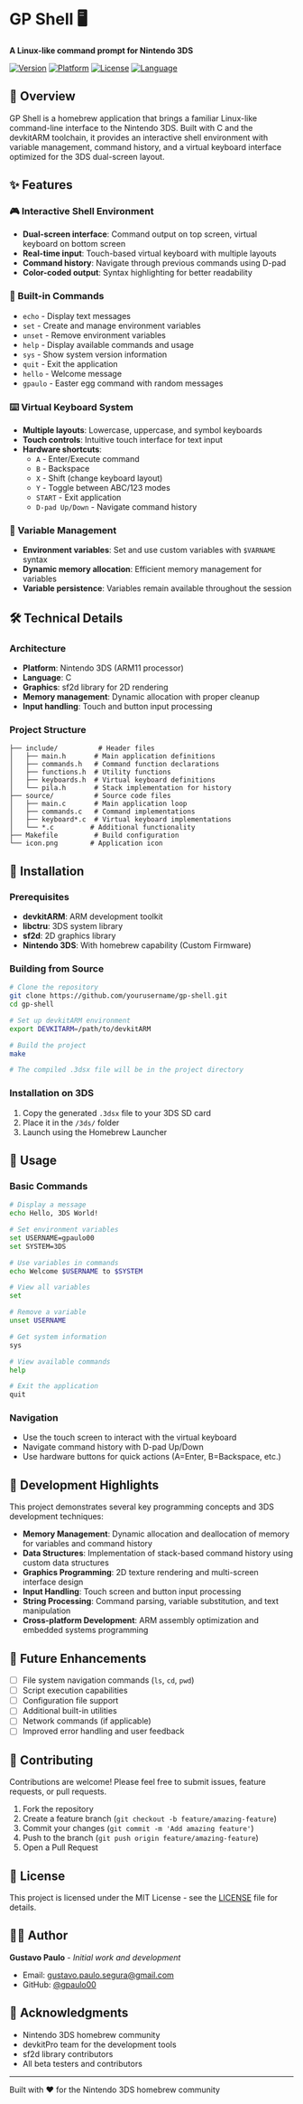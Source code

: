 # GP Shell 🖥️

**A Linux-like command prompt for Nintendo 3DS**

[![Version](https://img.shields.io/badge/version-0.3.6-blue.svg)](https://github.com/gpaulo00/gp-shell)
[![Platform](https://img.shields.io/badge/platform-Nintendo%203DS-red.svg)](https://www.nintendo.com/3ds/)
[![License](https://img.shields.io/badge/license-MIT-green.svg)](LICENSE)
[![Language](https://img.shields.io/badge/language-C-orange.svg)](https://en.wikipedia.org/wiki/C_(programming_language))

## 📖 Overview

GP Shell is a homebrew application that brings a familiar Linux-like command-line interface to the Nintendo 3DS. Built with C and the devkitARM toolchain, it provides an interactive shell environment with variable management, command history, and a virtual keyboard interface optimized for the 3DS dual-screen layout.

## ✨ Features

### 🎮 Interactive Shell Environment
- **Dual-screen interface**: Command output on top screen, virtual keyboard on bottom screen
- **Real-time input**: Touch-based virtual keyboard with multiple layouts
- **Command history**: Navigate through previous commands using D-pad
- **Color-coded output**: Syntax highlighting for better readability

### 🔧 Built-in Commands
- `echo` - Display text messages
- `set` - Create and manage environment variables
- `unset` - Remove environment variables
- `help` - Display available commands and usage
- `sys` - Show system version information
- `quit` - Exit the application
- `hello` - Welcome message
- `gpaulo` - Easter egg command with random messages

### ⌨️ Virtual Keyboard System
- **Multiple layouts**: Lowercase, uppercase, and symbol keyboards
- **Touch controls**: Intuitive touch interface for text input
- **Hardware shortcuts**: 
  - `A` - Enter/Execute command
  - `B` - Backspace
  - `X` - Shift (change keyboard layout)
  - `Y` - Toggle between ABC/123 modes
  - `START` - Exit application
  - `D-pad Up/Down` - Navigate command history

### 💾 Variable Management
- **Environment variables**: Set and use custom variables with `$VARNAME` syntax
- **Dynamic memory allocation**: Efficient memory management for variables
- **Variable persistence**: Variables remain available throughout the session

## 🛠️ Technical Details

### Architecture
- **Platform**: Nintendo 3DS (ARM11 processor)
- **Language**: C
- **Graphics**: sf2d library for 2D rendering
- **Memory management**: Dynamic allocation with proper cleanup
- **Input handling**: Touch and button input processing

### Project Structure
```
├── include/          # Header files
│   ├── main.h       # Main application definitions
│   ├── commands.h   # Command function declarations
│   ├── functions.h  # Utility functions
│   ├── keyboards.h  # Virtual keyboard definitions
│   └── pila.h       # Stack implementation for history
├── source/          # Source code files
│   ├── main.c       # Main application loop
│   ├── commands.c   # Command implementations
│   ├── keyboard*.c  # Virtual keyboard implementations
│   └── *.c         # Additional functionality
├── Makefile         # Build configuration
└── icon.png        # Application icon
```

## 🚀 Installation

### Prerequisites
- **devkitARM**: ARM development toolkit
- **libctru**: 3DS system library
- **sf2d**: 2D graphics library
- **Nintendo 3DS**: With homebrew capability (Custom Firmware)

### Building from Source
```bash
# Clone the repository
git clone https://github.com/yourusername/gp-shell.git
cd gp-shell

# Set up devkitARM environment
export DEVKITARM=/path/to/devkitARM

# Build the project
make

# The compiled .3dsx file will be in the project directory
```

### Installation on 3DS
1. Copy the generated `.3dsx` file to your 3DS SD card
2. Place it in the `/3ds/` folder
3. Launch using the Homebrew Launcher

## 📱 Usage

### Basic Commands
```bash
# Display a message
echo Hello, 3DS World!

# Set environment variables
set USERNAME=gpaulo00
set SYSTEM=3DS

# Use variables in commands
echo Welcome $USERNAME to $SYSTEM

# View all variables
set

# Remove a variable
unset USERNAME

# Get system information
sys

# View available commands
help

# Exit the application
quit
```

### Navigation
- Use the touch screen to interact with the virtual keyboard
- Navigate command history with D-pad Up/Down
- Use hardware buttons for quick actions (A=Enter, B=Backspace, etc.)

## 🎯 Development Highlights

This project demonstrates several key programming concepts and 3DS development techniques:

- **Memory Management**: Dynamic allocation and deallocation of memory for variables and command history
- **Data Structures**: Implementation of stack-based command history using custom data structures
- **Graphics Programming**: 2D texture rendering and multi-screen interface design
- **Input Handling**: Touch screen and button input processing
- **String Processing**: Command parsing, variable substitution, and text manipulation
- **Cross-platform Development**: ARM assembly optimization and embedded systems programming

## 🔮 Future Enhancements

- [ ] File system navigation commands (`ls`, `cd`, `pwd`)
- [ ] Script execution capabilities
- [ ] Configuration file support
- [ ] Additional built-in utilities
- [ ] Network commands (if applicable)
- [ ] Improved error handling and user feedback

## 🤝 Contributing

Contributions are welcome! Please feel free to submit issues, feature requests, or pull requests.

1. Fork the repository
2. Create a feature branch (`git checkout -b feature/amazing-feature`)
3. Commit your changes (`git commit -m 'Add amazing feature'`)
4. Push to the branch (`git push origin feature/amazing-feature`)
5. Open a Pull Request

## 📄 License

This project is licensed under the MIT License - see the [LICENSE](LICENSE) file for details.

## 👨‍💻 Author

**Gustavo Paulo** - *Initial work and development*
- Email: gustavo.paulo.segura@gmail.com
- GitHub: [@gpaulo00](https://github.com/gpaulo00)

## 🙏 Acknowledgments

- Nintendo 3DS homebrew community
- devkitPro team for the development tools
- sf2d library contributors
- All beta testers and contributors

---

Built with ❤️ for the Nintendo 3DS homebrew community